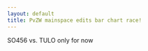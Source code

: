 ```yaml
---
layout: default
title: PvZW mainspace edits bar chart race!
---
```

SO456 vs. TULO only for now
<div class="flourish-embed" data-src="visualisation/783464"></div><script src="https://public.flourish.studio/resources/embed.js"></script>